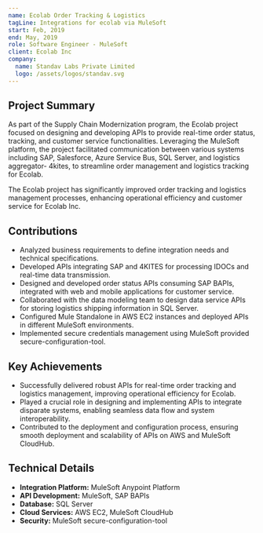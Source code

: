```yaml
---
name: Ecolab Order Tracking & Logistics
tagLine: Integrations for ecolab via MuleSoft
start: Feb, 2019
end: May, 2019
role: Software Engineer - MuleSoft
client: Ecolab Inc
company:
  name: Standav Labs Private Limited
  logo: /assets/logos/standav.svg
---
```


## Project Summary

As part of the Supply Chain Modernization program, the Ecolab project focused on designing and
developing APIs to provide real-time order status, tracking, and customer service functionalities.
Leveraging the MuleSoft platform, the project facilitated communication between various systems
including SAP, Salesforce, Azure Service Bus, SQL Server, and logistics aggregator- 4kites, to
streamline order management and logistics tracking for Ecolab.

The Ecolab project has significantly improved order tracking and logistics management processes,
enhancing operational efficiency and customer service for Ecolab Inc.

## Contributions

- Analyzed business requirements to define integration needs and technical specifications.
- Developed APIs integrating SAP and 4KITES for processing IDOCs and real-time data transmission.
- Designed and developed order status APIs consuming SAP BAPIs, integrated with web and mobile
  applications for customer service.
- Collaborated with the data modeling team to design data service APIs for storing logistics
  shipping information in SQL Server.
- Configured Mule Standalone in AWS EC2 instances and deployed APIs in different MuleSoft
  environments.
- Implemented secure credentials management using MuleSoft provided secure-configuration-tool.

## Key Achievements

- Successfully delivered robust APIs for real-time order tracking and logistics management,
  improving operational efficiency for Ecolab.
- Played a crucial role in designing and implementing APIs to integrate disparate systems, enabling
  seamless data flow and system interoperability.
- Contributed to the deployment and configuration process, ensuring smooth deployment and
  scalability of APIs on AWS and MuleSoft CloudHub.

## Technical Details

- **Integration Platform:** MuleSoft Anypoint Platform
- **API Development:** MuleSoft, SAP BAPIs
- **Database:** SQL Server
- **Cloud Services:** AWS EC2, MuleSoft CloudHub
- **Security:** MuleSoft secure-configuration-tool

